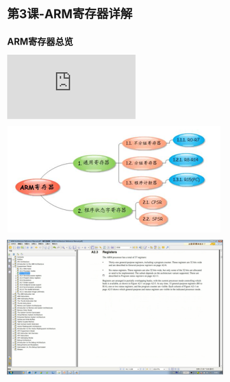 # 第3课-ARM寄存器详解

## ARM寄存器总览

![ARM Architecture Reference Manual](https://github.com/yifengyou/FriendlyARM-Tiny6410/blob/master/docs/%E5%9B%BD%E5%B5%8C%E5%85%A5%E9%97%A8%E4%BD%93%E9%AA%8C/%E7%AC%AC%E4%BA%8C%E5%AD%A3/ARM_Architecture_Reference_Manual.pdf)

![1526260014109.png](image/1526260014109.png)

![1526260386355.png](image/1526260386355.png)
